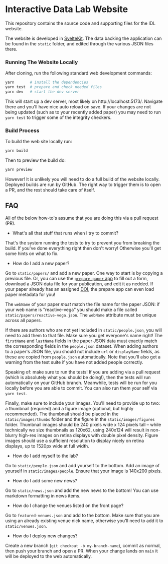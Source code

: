 # Interactive Data Lab Website

This repository contains the source code and supporting files for the IDL website.

The website is developed in [SvelteKit](https://kit.svelte.dev/). The data backing the application can be found in the `static` folder, and edited through the various JSON files there.

### Running The Website Locally

After cloning, run the following standard web development commands:

```sh
yarn       # install the dependencies
yarn test  # prepare and check needed files
yarn dev   # start the dev server
```

This will start up a dev server, most likely on http://localhost:5173/. Navigate there and you'll have nice auto reload on save. If your changes are not being updated (such as to your recently added paper) you may need to run `yarn test` to trigger some of the integrity checkers.

### Build Process

To build the web site locally run:

```sh
yarn build
```

Then to preview the build do:

```sh
yarn preview
```

However! It is unlikely you will need to do a full build of the website locally. Deployed builds are run by GitHub. The right way to trigger them is to open a PR, and the rest should take care of itself.

## FAQ

All of the below how-to's assume that you are doing this via a pull request (PR).

- What's all that stuff that runs when I try to commit?

That's the system running the tests to try to prevent you from breaking the build. If you've done everything right then don't worry! Otherwise you'll get some hints on what to fix.

- How do I add a new paper?

Go to `static/papers/` and add a new paper. One way to start is by copying a previous file. Or, you can use the [`prepare-paper` app](https://idl.uw.edu/prepare-paper/) to fill out a form, download a JSON data file for your publication, and edit it as nedded. If your paper already has an assigned [DOI](https://en.wikipedia.org/wiki/Digital_object_identifier), the prepare app can even load paper metadata for you!

The `webName` of your paper _must_ match the file name for the paper JSON: if your web name is "reactive-vega" you should make a file called `static/papers/reactive-vega.json`. The `webName` attribute must be unique across all papers.

If there are authors who are not yet included in `static/people.json`, you will need to add them to that file. Make sure you get everyone's name right! The `firstName` and `lastName` fields in the paper JSON data must exactly match the corresponding fields in the `people.json` dataset. When adding authors to a paper's JSON file, you should not include `url` or `displayName` fields, as these are copied from `people.json` automatically. Note that you'll also get a warning from the test suite if you have not added people correctly.

Speaking of: make sure to run the tests! If you are adding via a pull request (which is absolutely what you should be doing!), then the tests will run automatically on your GitHub branch. Meanwhile, tests will be run for you locally before you are able to commit. You can also run them your self via `yarn test`.

Finally, make sure to include your images. You'll need to provide up to two: a thumbnail (requried) and a figure image (optional, but highly recommended). The thumbnail should be placed in the `static/images/thumbs` folder and the figure in the `static/images/figures` folder. Thumbnail images should be 240 pixels wide x 124 pixels tall &ndash; while technically we size thumbnails as 120x62, using 240x124 will result in non-blurry high-res images on retina displays with double pixel density. Figure images should use a sufficient resolution to display nicely on retina displays, up to 1520px wide at full width.

- How do I add myself to the lab?

Go to `static/people.json` and add yourself to the bottom. Add an image of yourself in `static/images/people`. Ensure that your image is 140x200 pixels.

- How do I add some new news?

Go to `static/news.json` and add the new news to the bottom! You can use markdown formatting in news items.

- How do I change the venues listed on the front page?

Go to `featured-venues.json` and add to the bottom. Make sure that you are using an already existing venue nick name, otherwise you'll need to add it to `static/venues.json`.

- How do I deploy new changes?

Create a new branch (`git checkout -b my-branch-name`), commit as normal, then push your branch and open a PR. When your change lands on `main` it will be deployed to the web automatically.
